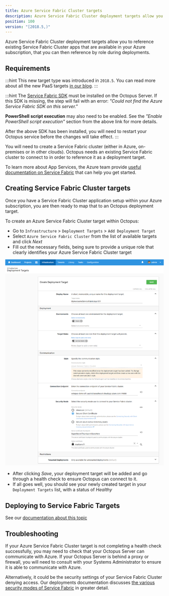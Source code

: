 ```yaml
---
title: Azure Service Fabric Cluster targets
description: Azure Service Fabric Cluster deployment targets allow you to reference existing Service Fabric Cluster apps that are available in your Azure subscription, that you can then reference by role during deployments.
position: 100
version: "[2018.5,)"
---
```


Azure Service Fabric Cluster deployment targets allow you to reference existing Service Fabric Cluster apps that are available in your Azure subscription, that you can then reference by role during deployments.

## Requirements

:::hint
This new target type was introduced in `2018.5`. You can read more about all the new PaaS targets [in our blog](https://octopusdeploy.com/blog/paas-targets).
:::

:::hint
The [Service Fabric SDK](https://g.octopushq.com/ServiceFabricSdkDownload) must be installed on the Octopus Server. If this SDK is missing, the step will fail with an error: _"Could not find the Azure Service Fabric SDK on this server."_

**PowerShell script execution** may also need to be enabled. See the _"Enable PowerShell script execution"_ section from the above link for more details.

After the above SDK has been installed, you will need to restart your Octopus service before the changes will take effect.
:::

You will need to create a Service Fabric cluster (either in Azure, on-premises or in other clouds). Octopus needs an existing Service Fabric cluster to connect to in order to reference it as a deployment target.

To learn more about App Services, the Azure team provide [useful documentation on Service Fabric](https://azure.microsoft.com/en-au/services/service-fabric/) that can help you get started.

## Creating Service Fabric Cluster targets

Once you have a Service Fabric Cluster application setup within your Azure subscription, you are then ready to map that to an Octopus deployment target.

To create an Azure Service Fabric Cluster target within Octopus:

- Go to `Infrastructure` > `Deployment Targets` > `Add Deployment Target`
- Select `Azure Service Fabric Cluster` from the list of available targets and click _Next_
- Fill out the necessary fields, being sure to provide a unique role that clearly identifies your Azure Service Fabric Cluster target

![](create-azure-service-fabric-cluster-target.png "width=500")

- After clicking _Save_, your deployment target will be added and go through a health check to ensure Octopus can connect to it.
- If all goes well, you should see your newly created target in your `Deployment Targets` list, with a status of _Healthy_

## Deploying to Service Fabric Targets

See our [documentation about this topic](/docs/deployment-examples/azure-deployments/deploying-to-service-fabric/index.md)

## Troubleshooting

If your Azure Service Fabric Cluster target is not completing a health check successfully, you may need to check that your Octopus Server can communicate with Azure. If your Octopus Server is behind a proxy or firewall, you will need to consult with your Systems Administrator to ensure it is able to communicate with Azure.

Alternatively, it could be the security settings of your Service Fabric Cluster denying access. Our deployments documentation discusses [the various security modes of Service Fabric](/docs/deployment-examples/azure-deployments/deploying-to-service-fabric/index.md#security-modes) in greater detail.
